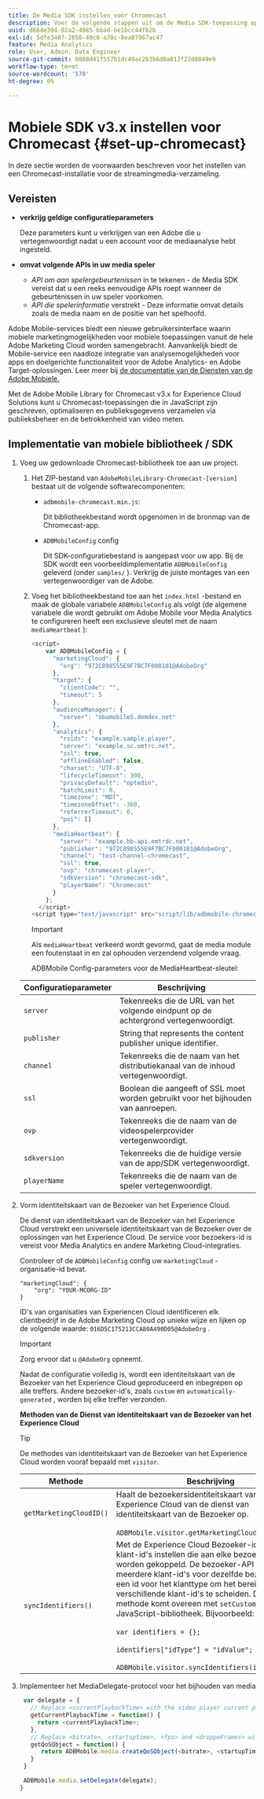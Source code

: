 ```yaml
---
title: De Media SDK instellen voor Chromecast
description: Voer de volgende stappen uit om de Media SDK-toepassing op Chromecast in te stellen.
uuid: d664e394-02a2-4985-bbad-be1bcc44fb2b
exl-id: 5dfe3407-2858-48c0-a70c-8ea87967ac47
feature: Media Analytics
role: User, Admin, Data Engineer
source-git-commit: 0088d41f557b1dc49ac2b3b6d0a812f22d8849e9
workflow-type: tm+mt
source-wordcount: '570'
ht-degree: 0%

---
```


# Mobiele SDK v3.x instellen voor Chromecast {#set-up-chromecast}

In deze sectie worden de voorwaarden beschreven voor het instellen van een Chromecast-installatie voor de streamingmedia-verzameling.

## Vereisten

* **verkrijg geldige configuratieparameters**

  Deze parameters kunt u verkrijgen van een Adobe die u vertegenwoordigt nadat u een account voor de mediaanalyse hebt ingesteld.
* **omvat volgende APIs in uw media speler**

   * *API om aan spelergebeurtenissen* in te tekenen - de Media SDK vereist dat u een reeks eenvoudige APIs roept wanneer de gebeurtenissen in uw speler voorkomen.
   * *API die spelerinformatie* verstrekt - Deze informatie omvat details zoals de media naam en de positie van het spelhoofd.

Adobe Mobile-services biedt een nieuwe gebruikersinterface waarin mobiele marketingmogelijkheden voor mobiele toepassingen vanuit de hele Adobe Marketing Cloud worden samengebracht. Aanvankelijk biedt de Mobile-service een naadloze integratie van analysemogelijkheden voor apps en doelgerichte functionaliteit voor de Adobe Analytics- en Adobe Target-oplossingen. Leer meer bij [ de documentatie van de Diensten van de Adobe Mobiele.](https://experienceleague.adobe.com/docs/mobile-services/using/home.html)

Met de Adobe Mobile Library for Chromecast v3.x for Experience Cloud Solutions kunt u Chromecast-toepassingen die in JavaScript zijn geschreven, optimaliseren en publieksgegevens verzamelen via publieksbeheer en de betrokkenheid van video meten.

## Implementatie van mobiele bibliotheek / SDK

1. Voeg uw gedownloade Chromecast-bibliotheek toe aan uw project.

   1. Het ZIP-bestand van `AdobeMobileLibrary-Chromecast-[version]` bestaat uit de volgende softwarecomponenten:

      * `adbmobile-chromecast.min.js`:

        Dit bibliotheekbestand wordt opgenomen in de bronmap van de Chromecast-app.

      * `ADBMobileConfig` config

        Dit SDK-configuratiebestand is aangepast voor uw app. Bij de SDK wordt een voorbeeldimplementatie `ADBMobileConfig` geleverd (onder `samples/` ). Verkrijg de juiste montages van een vertegenwoordiger van de Adobe.

   1. Voeg het bibliotheekbestand toe aan het `index.html` -bestand en maak de globale variabele `ADBMobileConfig` als volgt (de algemene variabele die wordt gebruikt om Adobe Mobile voor Media Analytics te configureren heeft een exclusieve sleutel met de naam `mediaHeartbeat` ):

      ```js
      <script>
          var ADBMobileConfig = {
            "marketingCloud": {
              "org": "972C898555E9F7BC7F000101@AdobeOrg"
            },
            "target": {
              "clientCode": "",
              "timeout": 5
            },
            "audienceManager": {
              "server": "obumobile5.demdex.net"
            },
            "analytics": {
              "rsids": "example.sample.player",
              "server": "example.sc.omtrc.net",
              "ssl": true,
              "offlineEnabled": false,
              "charset": "UTF-8",
              "lifecycleTimeout": 300,
              "privacyDefault": "optedin",
              "batchLimit": 0,
              "timezone": "MDT",
              "timezoneOffset": -360,
              "referrerTimeout": 0,
              "poi": []
            },
            "mediaHeartbeat": {
              "server": "example.hb-api.omtrdc.net",
              "publisher": "972C898555E9F7BC7F000101@AdobeOrg",
              "channel": "test-channel-chromecast",
              "ssl": true,
              "ovp": "chromecast-player",
              "sdkVersion": "chromecast-sdk",
              "playerName": "Chromecast"
            }
          };
        </script>
      <script type="text/javascript" src="script/lib/adbmobile-chromecast.min.js"></script>
      ```

      >[!IMPORTANT]
      >
      >Als `mediaHeartbeat` verkeerd wordt gevormd, gaat de media module een foutenstaat in en zal ophouden verzendend volgende vraag.

      ADBMobile Config-parameters voor de MediaHeartbeat-sleutel:

   | Configuratieparameter | Beschrijving     |
   | --- | --- |
   | `server` | Tekenreeks die de URL van het volgende eindpunt op de achtergrond vertegenwoordigt. |
   | `publisher` | String that represents the content publisher unique identifier. |
   | `channel` | Tekenreeks die de naam van het distributiekanaal van de inhoud vertegenwoordigt. |
   | `ssl` | Boolean die aangeeft of SSL moet worden gebruikt voor het bijhouden van aanroepen. |
   | `ovp` | Tekenreeks die de naam van de videospelerprovider vertegenwoordigt. |
   | `sdkversion` | Tekenreeks die de huidige versie van de app/SDK vertegenwoordigt. |
   | `playerName` | Tekenreeks die de naam van de speler vertegenwoordigt. |


1. Vorm identiteitskaart van de Bezoeker van het Experience Cloud.

   De dienst van identiteitskaart van de Bezoeker van het Experience Cloud verstrekt een universele identiteitskaart van de Bezoeker over de oplossingen van het Experience Cloud. De service voor bezoekers-id is vereist voor Media Analytics en andere Marketing Cloud-integraties.

   Controleer of de `ADBMobileConfig` config uw `marketingCloud` -organisatie-id bevat.

   ```
   "marketingCloud": {
       "org": "YOUR-MCORG-ID"
   }
   ```

   ID&#39;s van organisaties van Experiencen Cloud identificeren elk clientbedrijf in de Adobe Marketing Cloud op unieke wijze en lijken op de volgende waarde: `016D5C175213CCA80A490D05@AdobeOrg` .

   >[!IMPORTANT]
   >
   >Zorg ervoor dat u `@AdobeOrg` opneemt.

   Nadat de configuratie volledig is, wordt een identiteitskaart van de Bezoeker van het Experience Cloud geproduceerd en inbegrepen op alle treffers. Andere bezoeker-id&#39;s, zoals `custom` en `automatically-generated` , worden bij elke treffer verzonden.

   **Methoden van de Dienst van identiteitskaart van de Bezoeker van het Experience Cloud**

   >[!TIP]
   >
   >De methodes van identiteitskaart van de Bezoeker van het Experience Cloud worden vooraf bepaald met `visitor`.

   | Methode | Beschrijving |
   | --- | --- |
   | `getMarketingCloudID()` | Haalt de bezoekersidentiteitskaart van het Experience Cloud van de dienst van identiteitskaart van de Bezoeker op.  <br/><br/>`ADBMobile.visitor.getMarketingCloudID();` |
   | `syncIdentifiers()` | Met de Experience Cloud Bezoeker-id kunt u extra klant-id&#39;s instellen die aan elke bezoeker kunnen worden gekoppeld. De bezoeker-API accepteert meerdere klant-id&#39;s voor dezelfde bezoeker en een id voor het klanttype om het bereik van de verschillende klant-id&#39;s te scheiden. Deze methode komt overeen met `setCustomerIDs()` in de JavaScript-bibliotheek.  Bijvoorbeeld: <br/><br/>`var identifiers = {};` <br/><br/>`identifiers["idType"] = "idValue";` <br/><br/>`ADBMobile.visitor.syncIdentifiers(identifiers);` |

1. Implementeer het MediaDelegate-protocol voor het bijhouden van media

   ```js
    var delegate = {
      // Replace <currentPlaybackTime> with the video player current playback time
      getCurrentPlaybackTime = function() {
        return <currentPlaybackTime>;
      },
      // Replace <bitrate>, <startuptime>, <fps> and <droppeFrames> with the current playback QoS values.
      getQoSObject = function() {
         return ADBMobile.media.createQoSObject(<bitrate>, <startupTime>, <fps>, <droppedFrames>);
      }
    }
   
    ADBMobile.media.setDelegate(delegate);
   }
   ```

<!--   **Postbacks -** For more information about configuring postbacks, see [Configure Postbacks.](https://experienceleague.adobe.com/docs/mobile-services/using/manage-app-settings-ug/configuring-app/signals.html) -->
